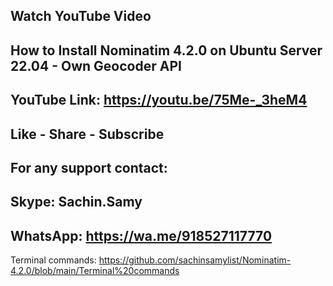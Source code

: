 ## Watch YouTube Video
## How to Install Nominatim 4.2.0 on Ubuntu Server 22.04 - Own Geocoder API
## YouTube Link: https://youtu.be/75Me-_3heM4
## Like - Share - Subscribe
## For any support contact:
## Skype: Sachin.Samy
## WhatsApp: https://wa.me/918527117770
Terminal commands: https://github.com/sachinsamylist/Nominatim-4.2.0/blob/main/Terminal%20commands
